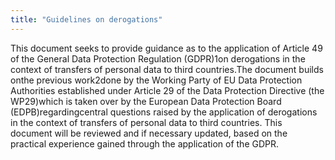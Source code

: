 ```yaml
---
title: "Guidelines on derogations"
---
```


This  document  seeks to  provide  guidance  as  to  the  application  of  Article  49  of  the  General  Data Protection  Regulation  (GDPR)1on derogations  in  the  context  of  transfers  of  personal  data  to  third countries.The  document  builds  onthe  previous  work2done  by  the  Working  Party  of  EU  Data  Protection Authorities established  under  Article  29  of  the  Data  Protection  Directive  (the WP29)which  is  taken over  by  the  European  Data  Protection  Board  (EDPB)regardingcentral  questions  raised  by the application of derogations in the context of transfers of personal data to third countries. This document will  be  reviewed  and  if  necessary  updated,  based  on  the  practical  experience  gained  through  the application of the GDPR.

